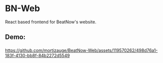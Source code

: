 # BN-Web
React based frontend for BeatNow's website.


<h2 align="left">Demo:</h2>

###

https://github.com/mortizauge/BeatNow-Web/assets/119570262/498d76a1-183f-4130-bb8f-84b2272d5549

